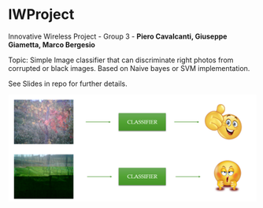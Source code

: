 # IWProject
Innovative Wireless Project - Group 3 - __Piero Cavalcanti, Giuseppe Giametta, Marco Bergesio__

Topic: Simple Image classifier that can discriminate right photos from corrupted or black images. Based on Naive bayes or SVM implementation. 

See Slides in repo for further details.

<img src="CATTURA.png">
